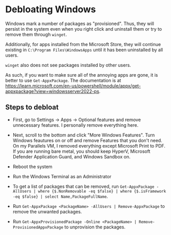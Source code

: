# Debloating Windows

Windows mark a number of packages as "provisioned". Thus, they will persist in the system even when you right click and uninstall them or try to remove them through `winget`.

Additionally, for apps installed from the Microsoft Store, they will continue existing in `C:\Program Files\WindowsApps` until it has been uninstalled by all users.

`winget` also does not see packages installed by other users.

As such, if you want to make sure all of the annoying apps are gone, it is better to use `Get-AppxPackage`. The documentation is at https://learn.microsoft.com/en-us/powershell/module/appx/get-appxpackage?view=windowsserver2022-ps.

## Steps to debloat

- First, go to Settings -> Apps -> Optional features and remove unnecessary features. I personally remove everything here.

- Next, scroll to the bottom and click "More Windows Features". Turn Windows feautures on or off and remove Features that you don't need. On my Parallels VM, I removed everything except Microsoft Print to PDF. If you are running bare metal, you should keep HyperV, Microsoft Defender Application Guard, and Windows Sandbox on.

- Reboot the system

- Run the Windows Terminal as an Administrator

- To get a list of packages that can be removed, run `Get-AppxPackage -AllUsers | where {$.NonRemovable -eq $false} | where {$.isFramework -eq $false} | select Name,PackageFullName`.

- Run `Get-AppxPackage <PackageName> -AllUsers | Remove-AppxPackage` to remove the unwanted packages.

- Run `Get-AppxProvisionedPackage -Online <PackageName> | Remove-ProvisionedAppxPackage` to unprovision the packages.